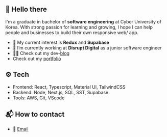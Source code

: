 

<!--

Here are some ideas to get you started:

- 🔭 I’m currently working on ...
- 🌱 I’m currently learning ...
- 👯 I’m looking to collaborate on ...
- 🤔 I’m looking for help with ...
- 💬 Ask me about ...
- 📫 How to reach me: ...
- 😄 Pronouns: ...
- ⚡ Fun fact: ...
-->

## 👋 Hello there
I'm a graduate in bachelor of **software engineering** at Cyber University of Korea. With strong passion for learning and growing, I hope I can help people and businesses to build their own responsive web/ app.
- 🌱 My current interest is **Redux** and **Supabase**
- 🔭 I’m currently working at **Disrupt Digital** as a junior software engineer
- 👩‍💻 Check out my dev-[blog](https://jjdevcha.github.io/)
- Check out my [portfolio](https://jjdev-portfolio.netlify.app)

## ⚙️ Tech
- Frontend: React, Typescript, Material UI, TailwindCSS
- Backend: Node, Next.js, SQL, SST, Supabase
- Tools: AWS, Git, VScode

## 📬 How to contact
- 📧 [Email](jungincha95@gmail.com)
